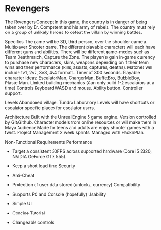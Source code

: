 # Revengers
The Revengers
Concept
In this game, the country is in danger of being taken over by Dr. Competent and his army of rebels. The country must rely on a group of unlikely heroes to defeat the villain by winning battles.

Specifics
The game will be 3D, third person, over the shoulder camera.
Multiplayer Shooter game.
The different playable characters will each have different guns and abilities.
There will be different game-modes such as Team Deathmatch, Capture the Zone.
The player(s) gain in-game currency to purchase new characters, skins, weapons depending on if their team wins and their performance (kills, assists, captures, deaths).
Matches will include 1v1, 2v2, 3v3, 4v4 formats.
Timer of 300 seconds.
Playable character ideas: EscalatorMan, ChargerMan, BuffetBro, BubbleBoy, PlasterMan.
Limited building mechanics (Can only build 1-2 escalators at a time)
Controls
Keyboard WASD and mouse. Ability button.
Controller support.

Levels
Abandoned village.
Tundra
Laboratory
Levels will have shortcuts or escalator specific places for escalator users.


Architecture
Built with the Unreal Engine 5 game engine. 
Version controlled by Git/Github.
Character models from online resources or will make them in Maya
Audience
Made for teens and adults are enjoy shooter games with a twist.
Project Management
2 week sprints.
Managed with HacknPlan.

Non-Functional Requirements
Performance
-	Target a consistent 30FPS across supported hardware (Core i5 2320, NVIDIA GeForce GTX 555).
-	Keep a short load time
Security
-	Anti-Cheat
-	Protection of user data stored (unlocks, currency)
Compatibility
-	Supports PC and Console (hopefully)
Usability 
-	Simple UI
-	Concise Tutorial 

-	Changeable controls

